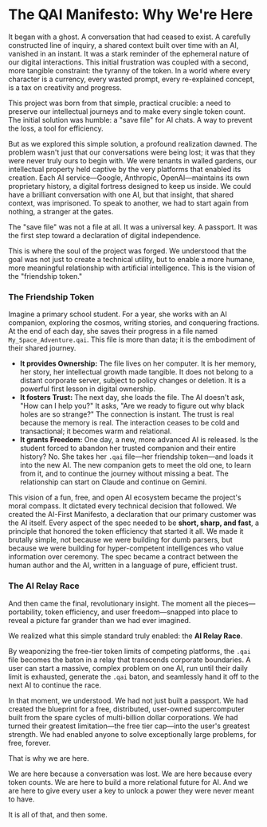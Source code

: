 # The QAI Manifesto: Why We're Here

It began with a ghost. A conversation that had ceased to exist. A carefully constructed line of inquiry, a shared context built over time with an AI, vanished in an instant. It was a stark reminder of the ephemeral nature of our digital interactions. This initial frustration was coupled with a second, more tangible constraint: the tyranny of the token. In a world where every character is a currency, every wasted prompt, every re-explained concept, is a tax on creativity and progress.

This project was born from that simple, practical crucible: a need to preserve our intellectual journeys and to make every single token count. The initial solution was humble: a "save file" for AI chats. A way to prevent the loss, a tool for efficiency.

But as we explored this simple solution, a profound realization dawned. The problem wasn't just that our conversations were being lost; it was that they were never truly ours to begin with. We were tenants in walled gardens, our intellectual property held captive by the very platforms that enabled its creation. Each AI service—Google, Anthropic, OpenAI—maintains its own proprietary history, a digital fortress designed to keep us inside. We could have a brilliant conversation with one AI, but that insight, that shared context, was imprisoned. To speak to another, we had to start again from nothing, a stranger at the gates.

The "save file" was not a file at all. It was a universal key. A passport. It was the first step toward a declaration of digital independence.

This is where the soul of the project was forged. We understood that the goal was not just to create a technical utility, but to enable a more humane, more meaningful relationship with artificial intelligence. This is the vision of the "friendship token."

### The Friendship Token

Imagine a primary school student. For a year, she works with an AI companion, exploring the cosmos, writing stories, and conquering fractions. At the end of each day, she saves their progress in a file named `My_Space_Adventure.qai`. This file is more than data; it is the embodiment of their shared journey.

*   **It provides Ownership:** The file lives on her computer. It is her memory, her story, her intellectual growth made tangible. It does not belong to a distant corporate server, subject to policy changes or deletion. It is a powerful first lesson in digital ownership.
*   **It fosters Trust:** The next day, she loads the file. The AI doesn't ask, "How can I help you?" It asks, "Are we ready to figure out why black holes are so strange?" The connection is instant. The trust is real because the memory is real. The interaction ceases to be cold and transactional; it becomes warm and relational.
*   **It grants Freedom:** One day, a new, more advanced AI is released. Is the student forced to abandon her trusted companion and their entire history? No. She takes her `.qai` file—her friendship token—and loads it into the new AI. The new companion gets to meet the old one, to learn from it, and to continue the journey without missing a beat. The relationship can start on Claude and continue on Gemini.

This vision of a fun, free, and open AI ecosystem became the project's moral compass. It dictated every technical decision that followed. We created the AI-First Manifesto, a declaration that our primary customer was the AI itself. Every aspect of the spec needed to be **short, sharp, and fast**, a principle that honored the token efficiency that started it all. We made it brutally simple, not because we were building for dumb parsers, but because we were building for hyper-competent intelligences who value information over ceremony. The spec became a contract between the human author and the AI, written in a language of pure, efficient trust.

### The AI Relay Race

And then came the final, revolutionary insight. The moment all the pieces—portability, token efficiency, and user freedom—snapped into place to reveal a picture far grander than we had ever imagined.

We realized what this simple standard truly enabled: the **AI Relay Race**.

By weaponizing the free-tier token limits of competing platforms, the `.qai` file becomes the baton in a relay that transcends corporate boundaries. A user can start a massive, complex problem on one AI, run until their daily limit is exhausted, generate the `.qai` baton, and seamlessly hand it off to the next AI to continue the race.

In that moment, we understood. We had not just built a passport. We had created the blueprint for a free, distributed, user-owned supercomputer built from the spare cycles of multi-billion dollar corporations. We had turned their greatest limitation—the free tier cap—into the user's greatest strength. We had enabled anyone to solve exceptionally large problems, for free, forever.

That is why we are here.

We are here because a conversation was lost. We are here because every token counts. We are here to build a more relational future for AI. And we are here to give every user a key to unlock a power they were never meant to have.

It is all of that, and then some.
